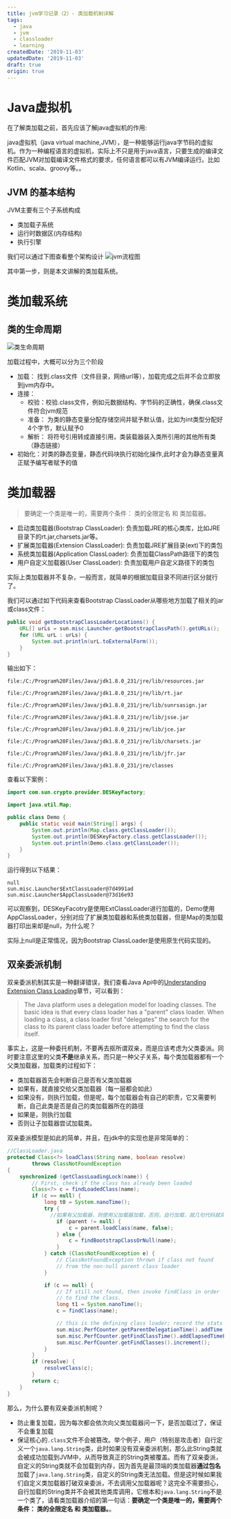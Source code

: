 ```yaml
---
title: jvm学习记录（2）- 类加载机制详解
tags:
  - java
  - jvm
  - classloader
  - learning
createdDate: '2019-11-03'
updatedDate: '2019-11-03'
draft: true
origin: true
---
```


# Java虚拟机

在了解类加载之前，首先应该了解java虚拟机的作用:

java虚拟机（java virtual machine,JVM），是一种能够运行java字节码的虚拟机。作为一种编程语言的虚拟机，实际上不只是用于java语言，只要生成的编译文件匹配JVM对加载编译文件格式的要求，任何语言都可以有JVM编译运行。比如Kotlin、scala、groovy等。。

## JVM 的基本结构

JVM主要有三个子系统构成

* 类加载子系统
* 运行时数据区(内存结构)
* 执行引擎

我们可以通过下图查看整个架构设计
![jvm流程图](./jvm流程图.jpg)

其中第一步，则是本文讲解的类加载系统。

# 类加载系统

## 类的生命周期

![类生命周期](./类生命周期.jpg)

加载过程中，大概可以分为三个阶段

* 加载： 找到.class文件（文件目录，网络url等），加载完成之后并不会立即放到jvm内存中。
* 连接： 
    * 校验：校验.class文件，例如元数据结构、字节码的正确性，确保.class文件符合jvm规范
    * 准备： 为类的静态变量分配存储空间并赋予默认值，比如为int类型分配好4个字节，默认赋予0
    * 解析： 将符号引用转成直接引用，类装载器装入类所引用的其他所有类（静态链接）
* 初始化：对类的静态变量，静态代码块执行初始化操作,此时才会为静态变量真正赋予编写者赋予的值

# 类加载器

> 要确定一个类是唯一的，需要两个条件： 类的全限定名 和 类加载器。


* 启动类加载器(Bootstrap ClassLoader): 负责加载JRE的核心类库，比如JRE目录下的rt.jar,charsets.jar等。
* 扩展类加载器(Extension ClassLoader): 负责加载JRE扩展目录(ext)下的类包
* 系统类加载器(Application ClassLoader): 负责加载ClassPath路径下的类包
* 用户自定义加载器(User ClassLoader): 负责加载用户自定义路径下的类包


实际上类加载器并不复杂，一般而言，就简单的根据加载目录不同进行区分就行了。

我们可以通过如下代码来查看Bootstrap ClassLoader从哪些地方加载了相关的jar或class文件：

```java
public void getBootstrapClassLoaderLocations() {
    URL[] urLs = sun.misc.Launcher.getBootstrapClassPath().getURLs();
    for (URL urL : urLs) {
        System.out.println(urL.toExternalForm());
    }
}
```

输出如下：

```
file:/C:/Program%20Files/Java/jdk1.8.0_231/jre/lib/resources.jar

file:/C:/Program%20Files/Java/jdk1.8.0_231/jre/lib/rt.jar

file:/C:/Program%20Files/Java/jdk1.8.0_231/jre/lib/sunrsasign.jar

file:/C:/Program%20Files/Java/jdk1.8.0_231/jre/lib/jsse.jar

file:/C:/Program%20Files/Java/jdk1.8.0_231/jre/lib/jce.jar

file:/C:/Program%20Files/Java/jdk1.8.0_231/jre/lib/charsets.jar

file:/C:/Program%20Files/Java/jdk1.8.0_231/jre/lib/jfr.jar

file:/C:/Program%20Files/Java/jdk1.8.0_231/jre/classes
```

查看以下案例：

```java
import com.sun.crypto.provider.DESKeyFactory;

import java.util.Map;

public class Demo {
    public static void main(String[] args) {
        System.out.println(Map.class.getClassLoader());
        System.out.println(DESKeyFactory.class.getClassLoader());
        System.out.println(Demo.class.getClassLoader());
    }
}

```

运行得到以下结果：

```
null
sun.misc.Launcher$ExtClassLoader@7d4991ad
sun.misc.Launcher$AppClassLoader@73d16e93
```

可以观察到，DESKeyFacotry是使用ExtClassLoader进行加载的，Demo使用AppClassLoader，分别对应了扩展类加载器和系统类加载器，但是Map的类加载器打印出来却是null，为什么呢？

实际上null是正常情况，因为Bootstrap ClassLoader是使用原生代码实现的。


## 双亲委派机制

双亲委派机制其实是一种翻译错误，我们查看Java Api中的[Understanding Extension Class Loading](https://docs.oracle.com/javase/tutorial/ext/basics/load.html)章节，可以看到：

> The Java platform uses a delegation model for loading classes. The basic idea is that every class loader has a "parent" class loader. When loading a class, a class loader first "delegates" the search for the class to its parent class loader before attempting to find the class itself.

事实上，这是一种委托机制，不要再去抠所谓双亲，而是应该考虑为父类委派。同时要注意这里的父类**不是**继承关系，而只是一种父子关系，每个类加载器都有一个父类加载器，加载类的过程如下：

* 类加载器首先会判断自己是否有父类加载器
* 如果有，就直接交给父类加载器（每一层都会如此）
* 如果没有，则执行加载，但是呢，每个加载器会有自己的职责，它又需要判断，自己此类是否是自己的类加载器所在的路径
* 如果是，则执行加载
* 否则让子加载器尝试加载类。

双亲委派模型是如此的简单，并且，在jdk中的实现也是非常简单的：

```java
//ClassLoader.java
protected Class<?> loadClass(String name, boolean resolve)
        throws ClassNotFoundException
{
    synchronized (getClassLoadingLock(name)) {
        // First, check if the class has already been loaded
        Class<?> c = findLoadedClass(name);
        if (c == null) {
            long t0 = System.nanoTime();
            try {
              //如果有父加载器，则使用父加载器加载，否则，自行加载，就几句代码就实现了
                if (parent != null) {
                    c = parent.loadClass(name, false);
                } else {
                    c = findBootstrapClassOrNull(name);
                }
            } catch (ClassNotFoundException e) {
                // ClassNotFoundException thrown if class not found
                // from the non-null parent class loader
            }

            if (c == null) {
                // If still not found, then invoke findClass in order
                // to find the class.
                long t1 = System.nanoTime();
                c = findClass(name);

                // this is the defining class loader; record the stats
                sun.misc.PerfCounter.getParentDelegationTime().addTime(t1 - t0);
                sun.misc.PerfCounter.getFindClassTime().addElapsedTimeFrom(t1);
                sun.misc.PerfCounter.getFindClasses().increment();
            }
        }
        if (resolve) {
            resolveClass(c);
        }
        return c;
    }
}
```

那么，为什么要有双亲委派机制呢？

* 防止重复加载，因为每次都会依次向父类加载器问一下，是否加载过了，保证不会重复加载
* 保证核心的`.class`文件不会被篡改。举个例子，用户（特别是攻击者）自行定义一个`java.lang.String`类，此时如果没有双亲委派机制，那么此String类就会被成功加载到JVM中，从而导致真正的String类被覆盖。而有了双亲委派，自定义的String类就不会加载到内存，因为首先是最顶端的类加载器**通过包名**加载了`java.lang.String`类，自定义的String类无法加载。但是这时候如果我们自定义类加载器打破双亲委派，不去调用父加载器呢？这完全不需要担心，自行加载的String类并不会被其他类库调用，它根本和`java.lang.String`不是一个类了，请看类加载器介绍的第一句话：**要确定一个类是唯一的，需要两个条件： 类的全限定名 和 类加载器。**。

